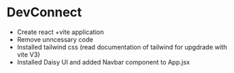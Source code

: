 # DevConnect

- Create react +vite application
- Remove unncessary code 
- Installed tailwind css (read documentation of tailwind for upgdrade with vite V3)
- Installed Daisy UI and added Navbar component to App.jsx
